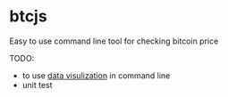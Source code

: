# btcjs
Easy to use command line tool for checking bitcoin price

TODO:
- to use [data visulization](https://github.com/yaronn/blessed-contrib) in command line
- unit test
